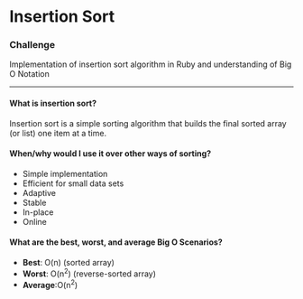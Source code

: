 # Insertion Sort
### Challenge 
Implementation of insertion sort algorithm in Ruby and understanding of Big O Notation

***

#### What is insertion sort?
Insertion sort is a simple sorting algorithm that builds the final sorted array (or list) one item at a time.

#### When/why would I use it over other ways of sorting?

* Simple implementation
* Efficient for small data sets
* Adaptive
* Stable
* In-place
* Online

#### What are the best, worst, and average Big O Scenarios?

* **Best**: O(n) (sorted array)
* **Worst**: O(n<sup>2</sup>) (reverse-sorted array)
* **Average**:O(n<sup>2</sup>)
